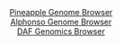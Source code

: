 <div id="Pineapple_Genome_Browser" align="center">
  <a href="https://igv.org/app/?sessionURL=blob:zZJdb5swGEb_i6VWm0TAQIGAFE1pm6yfa5uOZElVIccY4tXY1HagSZT_PjfatJtVai42TeLCvDL4eY7PBjREKio4SIBnu4HtusACaiHae1TVjHxBFVEgKRBTxAKSFEQSjglINqBASqN0dGW.XGhdq8RxqK47FeKlsJVvowqtBUetsrGonBPBGJoLibSQyjmWqBEOLZtOS.aorm1ztm8HTo40chCrF4Ir4dSEl1lr_pf9GmUl4aIiWbVkmu4CZCaPyZjbBfrUn9z3MSZKXZLVed7rX573x_4gnX0OT2bpzdkkDSeH97TkSC8l6cFhevWCq.E6P_CG1.yuGUN_cnXCy1kdTQ_808PBS00lUT03crvBEQzj2KChPCcv_1Nr89A9m0.Lu5sZdHHqHnjHy.cuNgDaaZ5CdnoHv5VvdN9agAm8NDYAvJBR4kLLh6EVeGHndel2LQhfCUlBQfLwaAEtEX4y2x82QK9q4wxQ5Hm508cCQuZEgqQTQxi5cewFR9ERjGN3a23AUrK_h3eYjuIIen3PC7OCMm2EzjPFa2Ujzu0GF3a53pNn97vQGBJmMFb1OriIB.uvF_iJDs9G06c3TTKH7y7RVH1Ppn_i3nuC2Hq.r3Ch7w3G1e1o1ZZnLavasQgvy9Gtse8UpX8AFEFo6u4HpxCyQtrsNxPz.tO4BkmKuDaDhio6p4zq1cRwFC1IXM834gIsmDAmAlnOP0ALWm4AP_4W1N8.bn8A">Pineapple Genome Browser</a>
</div>
<div id="Alphonso_Genome_Browser" align="center">
  <a href="https://igv.org/app/?sessionURL=blob:zZNdT9swGIX_iyXQJqWJkzRJEwlNoRRogYFAoQiEIid1Ug9_BNtJ.qH.93lo026GRC82TfKF_cr2e87x4y3osFREcJAAz3YD23WBBdRS9HeINRR_RQwrkFSIKmwBiSssMS8xSLagQkqj7PbSnFxq3ajEcYhuBgzxWtjKtxFDG8FRr.xSMGcsKEWFkEgLqZxjiTrhkLob9LhATWOb3r4dOAukkYNosxRcCafBvM57c1_.q5TXmAuGc9ZSTd4E5EaP0biwK_Qlnd.lZYmVusDr6eIovZim9_4kezwLx4_Z9fk8C.eHd6TmSLcSH1377c2BdxrNZIj8x.F9plbtcVcE3XwSTA78k8PJqiESqyM3ckfBEIaj0ERD.AKv_ifXZpA9nYs1unqF4Xl2ElJWzSZkORqPvq0e8Ol7vncWoKJsDQmgXMoocaHlw9AKvHDwY.qOLAhjk44UBCRPzxbQEpUvZvvTFuh1Y3gBCr.2b.hYQMgFliAZxBBGbhx7wTAawjh2d9YWtJL.vWhPs9s4gl7qeWFeEaoNzItc8UbZiHO7Kyu73uyZ5TQ6y7wYRf3lbZzJlTiPbx6mw_mQhPW7DJnWb89njH5E0T.h7iNCbF3si1rfpJeKjdLQ_LSbzQnrZi.b_gIyRovxn2GLjN39wqmEZEib_aZilj9565AkiGtT6IgiBaFEr.cmR9GDxPV8gy0oBRWGQyDr4hO0oOUG8PNvPP3d8.47">Alphonso Genome Browser</a>
</div>


<div id="DAF_Genomics_Browser" align="center">
  <a href="https://ink-blot.github.io/?sessionURL=blob:tZFra9swFIb_y4H2k.34Fjs2hOF0WRcatlxwsqWUcGLLsYhteZIcNw357xNeS2GjjEEHkpA4l_fVec5wJFxQVkEItmH1DcsCDUTO2iWWdUG.YEkEhBkWgmjASUY4qRIC4RkyFBLjxVRV5lLWIuz1Usz0PalYSRNhCMfAWheskTlRqbptYIlPrMJWGAkrVbLEHhZ1zirBepgkRAjd7NWk2m9bVMdLbNu1JNuyKSTtVLfKhDKWGhkqt7RKyeNfjPwHZbXoh2i9jLr6O3KapMPobhKtnHG8ufVuNvHXz.vYW18v6b5C2XAynM3H329HLZ_Rdrw_HldBcTNdiCt7dPLm7Mr5eD1.rCknYmj51qDvmr7pw0WDgiWNggBJzq3QcjXfHmi26.rPV6fvqSlwRiG8f9BAckwOKv3.DPJUK1QgyI.mo6YB4ynhEOqBafpWENh913fNILAu2hkaXrwzy0_xIvBNO7Jtz9hhqfQzWnQDVEJ_Bt8L5G.d1f5XUE_yoKi0OB0cRizf7ZbBjs6_zeRmFfiTN0Bp8ObHMsZLlCr06_mMBQulV5JKvnJxLg.Xnw--">DAF Genomics Browser</a>
</div>
